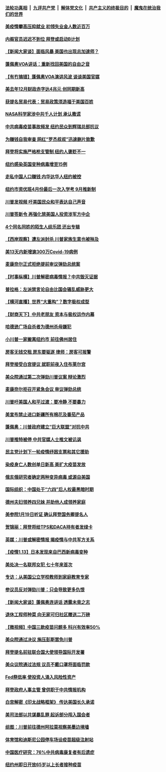 ####  [法轮功真相](../../../../basic/blob/master/README.md?t=01150031) &nbsp;|&nbsp; [九评共产党](../../../../9ping.md/blob/master/README.md?t=01150031) &nbsp;|&nbsp; [解体党文化](../../../../jtdwh.md/blob/master/README.md?t=01150031)  &nbsp;|&nbsp; [共产主义的终极目的](../../../../gczydzjmd.md/blob/master/README.md?t=01150031) &nbsp;|&nbsp; [魔鬼在统治我们的世界](../../../../mgztzwmdsj.md/blob/master/README.md?t=01150031) 

#### [美疫情攀高压抑就业 初领失业金人数近百万](../pages/nsc412/n12688158.md?t=01150031) 

#### [内阁官员迟迟不到位 拜登或启动B计划](../pages/nsc412/n12688175.md?t=01150031) 

#### [【新闻大家谈】面临风暴 美国也出现总加速师？](../pages/nsc412/n12687820.md?t=01150031) 

#### [蓬佩奥VOA讲话：重新找回美国的自由之音](../pages/nsc412/n12688084.md?t=01150031) 

#### [【有冇搞错】蓬佩奥VOA演讲风波 谈谈美国官媒](../pages/nsc412/n12686258.md?t=01150031) 

#### [美去年12月财政赤字达4兆元 创同期新高](../pages/nsc412/n12687942.md?t=01150031) 

#### [获提名贸易代表：贸易政策须造福于美国百姓](../pages/nsc412/n12687710.md?t=01150031) 

#### [NASA科学家涉中共千人计划 承认撒谎](../pages/nsc412/n12686957.md?t=01150031) 

#### [中共病毒疫苗事故频发 纽约民众到辉瑞总部抗议](../pages/nsc412/n12686969.md?t=01150031) 

#### [为赚钱自我审查 网红“罗杰叔叔”迅速删片致歉](../pages/nsc412/n12686967.md?t=01150031) 

#### [拜登将实施严格枪支管制 纽约人褒贬不一](../pages/nsc412/n12686971.md?t=01150031) 

#### [纽约感染英国变种病毒增至15例](../pages/nsc412/n12686916.md?t=01150031) 

#### [走私中国人口赚钱 内华达华人纽约被控](../pages/nsc412/n12686882.md?t=01150031) 

#### [纽约市资优班4月份最后一次入学考 9月推新制](../pages/nsc412/n12686884.md?t=01150031) 

#### [川普发视频 吁美国民众和平表达自己声音](../pages/nsc412/n12687017.md?t=01150031) 

#### [川普签新令 再强化禁美国人投资涉军方中企](../pages/nsc412/n12686925.md?t=01150031) 

#### [4个同名同姓的陌生人组乐团 还出专辑](../pages/nsc412/n12686935.md?t=01150031) 

#### [【西岸观察】遭左派封杀 川普家族生意也被殃及](../pages/nsc412/n12686761.md?t=01150031) 

#### [美13天内新增逾300万Covid-19病例](../pages/nsc412/n12686791.md?t=01150031) 

#### [麦康奈尔正式拒绝提前审议弹劾总统案](../pages/nsc412/n12686827.md?t=01150031) 

#### [【时事纵横】川普解密病毒情报？中共毁灭证据](../pages/nsc412/n12685833.md?t=01150031) 

#### [普拉格：左派禁言论自由比国会骚乱威胁更大](../pages/nsc412/n12686309.md?t=01150031) 

#### [【横河直播】世界“大重构”？数字极权成型](../pages/nsc412/n12686549.md?t=01150031) 

#### [【财商天下】中共老朋友 资本与极权运作内幕](../pages/nsc412/n12686547.md?t=01150031) 

#### [哈德逊广场自杀者为德州杀母嫌犯](../pages/nsc412/n12686334.md?t=01150031) 

#### [小川普一家搬离纽约市 前往佛州居住](../pages/nsc412/n12686373.md?t=01150031) 

#### [房客无钱交租  房东要驱逐  律师：房客可报警](../pages/nsc412/n12686375.md?t=01150031) 

#### [拜登接受白宫提议 就职前夜入住布莱尔宫](../pages/nsc412/n12686295.md?t=01150031) 

#### [美众院通过第二次弹劾川普议案 辩论激烈](../pages/nsc412/n12686298.md?t=01150031) 

#### [麦康奈尔拒召开紧急会议 审议弹劾总统](../pages/nsc412/n12686236.md?t=01150031) 

#### [川普吁美国人和平过渡：要冷静 不要暴力](../pages/nsc412/n12686242.md?t=01150031) 

#### [美宣布禁止进口新疆所有棉花及番茄产品](../pages/nsc412/n12686056.md?t=01150031) 

#### [蓬佩奥：川普政府建立“巨大联盟”对抗中共](../pages/nsc412/n12684543.md?t=01150031) 

#### [川普推特被停 中共官媒人士推文被讥讽](../pages/nsc412/n12685994.md?t=01150031) 

#### [民主党计划下一轮疫情纾困支票和其它援助](../pages/nsc412/n12686114.md?t=01150031) 

#### [染疫身亡人数创单日新高 美扩大疫苗发放](../pages/nsc412/n12685978.md?t=01150031) 

#### [俄亥俄研究者确定两种变异病毒 或源自美国](../pages/nsc412/n12685926.md?t=01150031) 

#### [国际组织：中国处于“六四”后人权最黑暗时期](../pages/nsc412/n12685990.md?t=01150031) 

#### [德州夫妇领养四兄妹 并助他人成领养家庭](../pages/nsc412/n12685681.md?t=01150031) 

#### [美参院1月19日听证 确认拜登国务卿提名人](../pages/nsc412/n12685711.md?t=01150031) 

#### [贺锦丽：拜登将给TPS和DACA持有者发绿卡](../pages/nsc412/n12685892.md?t=01150031) 

#### [英媒：川普或解密情报 揭疫情与中共军方关系](../pages/nsc412/n12685885.md?t=01150031) 

#### [【疫情1.13】日本发现来自巴西新病毒变种](../pages/nsc412/n12685206.md?t=01150031) 

#### [美处决一名联邦女犯 七十年来首次](../pages/nsc412/n12685686.md?t=01150031) 

#### [专访：从美国公立学校教师到家庭教育专家](../pages/nsc412/n12685663.md?t=01150031) 

#### [参议员反对弹劾川普：只会导致更多仇恨](../pages/nsc412/n12685716.md?t=01150031) 

#### [【新闻大家谈】蓬佩奥连讲话 透露未竟之志](../pages/nsc412/n12685673.md?t=01150031) 

#### [退休工程师种菜 向无家可归社区赠送二万磅](../pages/nsc412/n12685633.md?t=01150031) 

#### [【微视频】中国三款疫苗问题多 科兴有效率50%](../pages/nsc412/n12685538.md?t=01150031) 

#### [美众院通过决议 施压彭斯罢免川普](../pages/nsc412/n12685650.md?t=01150031) 

#### [拜登提名前驻联合国大使领导国际开发署](../pages/nsc412/n12685542.md?t=01150031) 

#### [美众议院通过法规 议员不戴口罩将面临罚款](../pages/nsc412/n12685546.md?t=01150031) 

#### [Fed祭低率 使投资人涌入风险性资产](../pages/nsc412/n12685487.md?t=01150031) 

#### [拜登政府人事主管 曾供职于中共情报机构](../pages/nsc412/n12685345.md?t=01150031) 

#### [白宫解密《印太战略框架》 传达美国长久承诺](../pages/nsc412/n12685318.md?t=01150031) 

#### [美司法部以共谋暴乱罪 起诉部分闯入国会者](../pages/nsc412/n12685071.md?t=01150031) 

#### [组图：川普前往德州阿拉莫视察美墨边境墙](../pages/nsc412/n12684918.md?t=01150031) 

#### [体育馆和迪斯尼公园停车场设疫苗超级注射站](../pages/nsc412/n12684860.md?t=01150031) 

#### [中国医疗研究：76%中共病毒康复者有后遗症](../pages/nsc412/n12684646.md?t=01150031) 

#### [纽约州即日开放65岁以上长者接种疫苗](../pages/nsc412/n12684653.md?t=01150031) 


